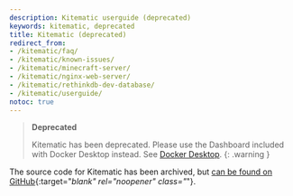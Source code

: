 ```yaml
---
description: Kitematic userguide (deprecated)
keywords: kitematic, deprecated
title: Kitematic (deprecated)
redirect_from:
- /kitematic/faq/
- /kitematic/known-issues/
- /kitematic/minecraft-server/
- /kitematic/nginx-web-server/
- /kitematic/rethinkdb-dev-database/
- /kitematic/userguide/
notoc: true
---
```


> **Deprecated**
>
> Kitematic has been deprecated. Please use the Dashboard included with Docker
> Desktop instead. See [Docker Desktop](../desktop/dashboard.md).
{: .warning }

The source code for Kitematic has been archived, but [can be found on GitHub](https://github.com/docker/kitematic){:target="_blank" rel="noopener" class="_"}.
